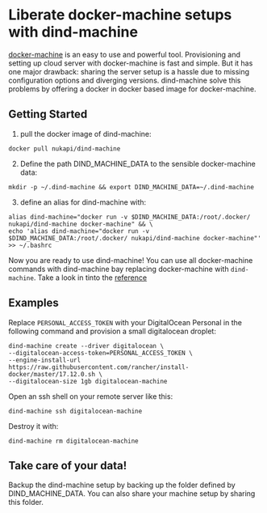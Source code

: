 # Liberate docker-machine setups with dind-machine

[docker-machine](https://github.com/docker/machine) is an easy to use and powerful tool. Provisioning and setting up cloud server with docker-machine is fast and simple. But it has one major drawback: sharing the server setup is a hassle due to missing configuration options and diverging versions. dind-machine solve this problems by offering a docker in docker based 
image for docker-machine.

## Getting Started

1. pull the docker image of dind-machine:  
```
docker pull nukapi/dind-machine
```  
2. Define the path DIND_MACHINE_DATA to the sensible docker-machine data:  
```
mkdir -p ~/.dind-machine && export DIND_MACHINE_DATA=~/.dind-machine
```  
3. define an alias for dind-machine with:  
```
alias dind-machine="docker run -v $DIND_MACHINE_DATA:/root/.docker/ nukapi/dind-machine docker-machine" && \
echo 'alias dind-machine="docker run -v $DIND_MACHINE_DATA:/root/.docker/ nukapi/dind-machine docker-machine"' >> ~/.bashrc
```  

Now you are ready to use dind-machine! You can use all docker-machine commands with dind-machine bay replacing docker-machine with `dind-machine`. Take a look in tinto the [reference](https://docs.docker.com/machine/reference/)
## Examples

Replace `PERSONAL_ACCESS_TOKEN` with your DigitalOcean Personal in the following command and provision a small digitalocean droplet:  

```
dind-machine create --driver digitalocean \  
--digitalocean-access-token=PERSONAL_ACCESS_TOKEN \  
--engine-install-url https://raw.githubusercontent.com/rancher/install-docker/master/17.12.0.sh \  
--digitalocean-size 1gb digitalocean-machine  
```  
Open an ssh shell on your remote server like this:  

`dind-machine ssh digitalocean-machine`  

Destroy it with:  
 
`dind-machine rm digitalocean-machine`  

## Take care of your data!
Backup the dind-machine setup by backing up the folder defined by DIND_MACHINE_DATA. You can also share your machine setup by sharing this folder.
